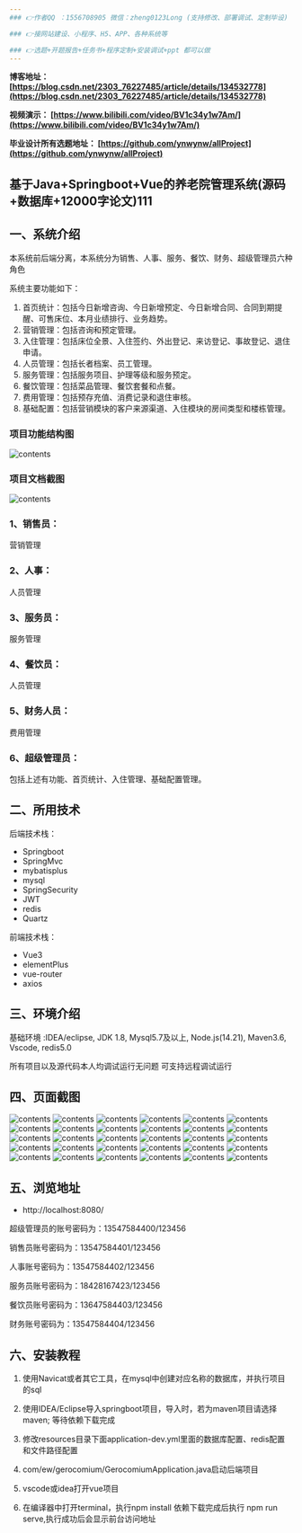 ```yaml
---
### 👉作者QQ ：1556708905 微信：zheng0123Long (支持修改、部署调试、定制毕设)

### 👉接网站建设、小程序、H5、APP、各种系统等

### 👉选题+开题报告+任务书+程序定制+安装调试+ppt 都可以做
---
```


**博客地址：
[https://blog.csdn.net/2303_76227485/article/details/134532778](https://blog.csdn.net/2303_76227485/article/details/134532778)**

**视频演示：
[https://www.bilibili.com/video/BV1c34y1w7Am/](https://www.bilibili.com/video/BV1c34y1w7Am/)**

**毕业设计所有选题地址：
[https://github.com/ynwynw/allProject](https://github.com/ynwynw/allProject)**

## 基于Java+Springboot+Vue的养老院管理系统(源码+数据库+12000字论文)111

## 一、系统介绍
本系统前后端分离，本系统分为销售、人事、服务、餐饮、财务、超级管理员六种角色

系统主要功能如下：
1) 首页统计：包括今日新增咨询、今日新增预定、今日新增合同、合同到期提醒、可售床位、本月业绩排行、业务趋势。
2) 营销管理：包括咨询和预定管理。
3)	入住管理：包括床位全景、入住签约、外出登记、来访登记、事故登记、退住申请。
4)	人员管理：包括长者档案、员工管理。
5)	服务管理：包括服务项目、护理等级和服务预定。
6)	餐饮管理：包括菜品管理、餐饮套餐和点餐。
7)	费用管理：包括预存充值、消费记录和退住审核。
8)	基础配置：包括营销模块的客户来源渠道、入住模块的房间类型和楼栋管理。

### 项目功能结构图
![contents](./picture/picture00.png)
### 项目文档截图
![contents](./picture/picture0.png)

### 1、销售员：
营销管理
### 2、人事：
人员管理
### 3、服务员：
服务管理
### 4、餐饮员：
人员管理
### 5、财务人员：
费用管理
### 6、超级管理员：
包括上述有功能、首页统计、入住管理、基础配置管理。

## 二、所用技术
后端技术栈：
- Springboot
- SpringMvc
- mybatisplus
- mysql
- SpringSecurity
- JWT
- redis
- Quartz

前端技术栈：
- Vue3
- elementPlus
- vue-router
- axios

## 三、环境介绍
基础环境 :IDEA/eclipse, JDK 1.8, Mysql5.7及以上, Node.js(14.21), Maven3.6, Vscode, redis5.0

所有项目以及源代码本人均调试运行无问题 可支持远程调试运行

## 四、页面截图

![contents](./picture/picture1.png)
![contents](./picture/picture2.png)
![contents](./picture/picture3.png)
![contents](./picture/picture4.png)
![contents](./picture/picture5.png)
![contents](./picture/picture6.png)
![contents](./picture/picture7.png)
![contents](./picture/picture8.png)
![contents](./picture/picture9.png)
![contents](./picture/picture10.png)
![contents](./picture/picture11.png)
![contents](./picture/picture12.png)
![contents](./picture/picture13.png)
![contents](./picture/picture14.png)
![contents](./picture/picture15.png)
![contents](./picture/picture16.png)
![contents](./picture/picture17.png)
![contents](./picture/picture18.png)
![contents](./picture/picture19.png)
![contents](./picture/picture20.png)
![contents](./picture/picture21.png)
![contents](./picture/picture22.png)
![contents](./picture/picture23.png)
![contents](./picture/picture24.png)
![contents](./picture/picture25.png)
![contents](./picture/picture26.png)
![contents](./picture/picture27.png)
![contents](./picture/picture28.png)
![contents](./picture/picture29.png)
![contents](./picture/picture30.png)

## 五、浏览地址
- http://localhost:8080/

超级管理员的账号密码为：13547584400/123456

销售员账号密码为：13547584401/123456

人事账号密码为：13547584402/123456

服务员账号密码为：18428167423/123456

餐饮员账号密码为：13647584403/123456

财务账号密码为：13547584404/123456

## 六、安装教程

1. 使用Navicat或者其它工具，在mysql中创建对应名称的数据库，并执行项目的sql
 
2. 使用IDEA/Eclipse导入springboot项目，导入时，若为maven项目请选择maven; 等待依赖下载完成

3. 修改resources目录下面application-dev.yml里面的数据库配置、redis配置和文件路径配置

4. com/ew/gerocomium/GerocomiumApplication.java启动后端项目

5. vscode或idea打开vue项目

6. 在编译器中打开terminal，执行npm install 依赖下载完成后执行 npm run serve,执行成功后会显示前台访问地址



